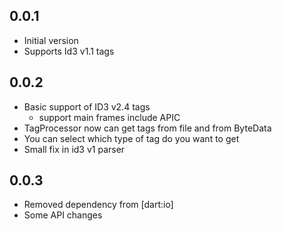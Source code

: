 ## 0.0.1

- Initial version
- Supports Id3 v1.1 tags

## 0.0.2

- Basic support of ID3 v2.4 tags
    - support main frames include APIC
- TagProcessor now can get tags from file and from ByteData
- You can select which type of tag do you want to get
- Small fix in id3 v1 parser

## 0.0.3

- Removed dependency from [dart:io]
- Some API changes 